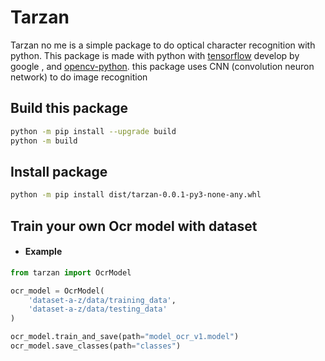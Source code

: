# Tarzan
Tarzan no me is a simple package to do optical character recognition with python.
This package is made with python with [tensorflow](https://www.tensorflow.org) develop by google ,
and [opencv-python](https://docs.opencv.org).
this package uses CNN (convolution neuron network) to do image recognition

## Build this package

```bash
python -m pip install --upgrade build
python -m build
```

## Install package

```bash
python -m pip install dist/tarzan-0.0.1-py3-none-any.whl
```

## Train your own Ocr model with dataset
* #### Example
```python
from tarzan import OcrModel

ocr_model = OcrModel(
    'dataset-a-z/data/training_data',
    'dataset-a-z/data/testing_data'
)

ocr_model.train_and_save(path="model_ocr_v1.model")
ocr_model.save_classes(path="classes")
```
